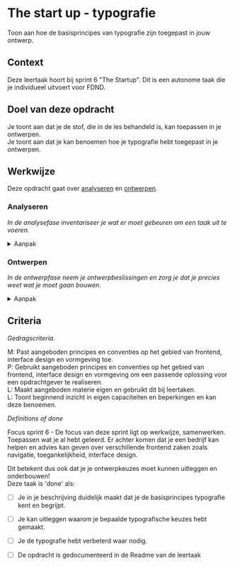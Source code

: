 

# The start up - typografie

Toon aan hoe de basisprincipes van typografie zijn toegepast in jouw ontwerp.  

## Context


Deze leertaak hoort bij sprint 6 "The Startup". Dit is een autonome taak die je individueel uitvoert voor FDND.


## Doel van deze opdracht

Je toont aan dat je de stof, die in de les behandeld is, kan toepassen in je ontwerpen.  
Je toont aan dat je kan benoemen hoe je typografie hebt toegepast in je ontwerpen.


## Werkwijze


Deze opdracht gaat over [analyseren](#analyseren) en [ontwerpen](#ontwerpen).

### Analyseren
*In de analysefase inventariseer je wat er moet gebeuren om een taak uit te voeren.*

<details>
<summary>Aanpak</summary>

1. Bekijk de ontwerpen die je deze sprint gemaakt hebt.
2. Maak screenshots en plaats ze in de Readme.
3. Beschrijf in de Readme welke typografische keuzes je gemaakt hebt, denk aan:  
  
-Keuze van lettertype.  
  
-Hierarchie.  
  
-Witruimte.  
  
-Uitlijning.  
  
-Leesregellengte.  
  
-Interlinie/line height/leading.  
  
-Kerning en tracking. 

#### Materiaal analysefase

- [Beginning Graphic Design: Typography](https://www.youtube.com/watch?v=sByzHoiYFX0)
- [Typography primer van Adobe](http://wwwimages.adobe.com/content/dam/acom/en/products/type/pdfs/adobe-type-primer.pdf)
- [Achtergrond informatie over typografie](https://www.letterfontein.nl/classificatie.html)

</details>

### Ontwerpen
*In de ontwerpfase neem je ontwerpbeslissingen en zorg je dat je precies weet wat je moet gaan bouwen.*

<details>
<summary>Aanpak</summary>

1. Als je, aan de hand van jouw eigen analyse, ruimte ziet voor verbetering, maak dan een nieuw ontwerp en plaats ook daar een screenshot van in de Readme.
2. Beschrijf wat je anders hebt gedaan en waarom.


#### Materiaal ontwerpfase

- [Beginning Graphic Design: Typography](https://www.youtube.com/watch?v=sByzHoiYFX0)
- [Typography primer van Adobe](http://wwwimages.adobe.com/content/dam/acom/en/products/type/pdfs/adobe-type-primer.pdf)
- [Achtergrond informatie over typografie](https://www.letterfontein.nl/classificatie.html)

</details>


## Criteria

*Gedragscriteria*. 

M: Past aangeboden principes en conventies op het gebied van frontend, interface design en vormgeving toe.  
P: Gebruikt aangeboden principes en conventies op het gebied van frontend, interface design en vormgeving om een passende oplossing voor een opdrachtgever te realiseren.  
L: Maakt aangeboden materie eigen en gebruikt dit bij leertaken.  
L: Toont beginnend inzicht in eigen capaciteiten en beperkingen en kan deze benoemen.  
  

*Definitions of done*

Focus sprint 6 - De focus van deze sprint ligt op werkwijze, samenwerken. Toepassen wat je al hebt geleerd. Er achter komen dat je een bedrijf kan helpen en advies kan geven over verschillende frontend zaken zoals navigatie, toegankelijkheid, interface design.

Dit betekent dus ook dat je je ontwerpkeuzes moet kunnen uitleggen en onderbouwen!  
Deze taak is 'done' als:

- [ ] Je in je beschrijving duidelijk maakt dat je de basisprincipes typografie kent en begrijpt.
- [ ] Je kan uitleggen waarom je bepaalde typografische keuzes hebt gemaakt.
- [ ] Je de typografie hebt verbeterd waar nodig.
- [ ] De opdracht is gedocumenteerd in de Readme van de leertaak


